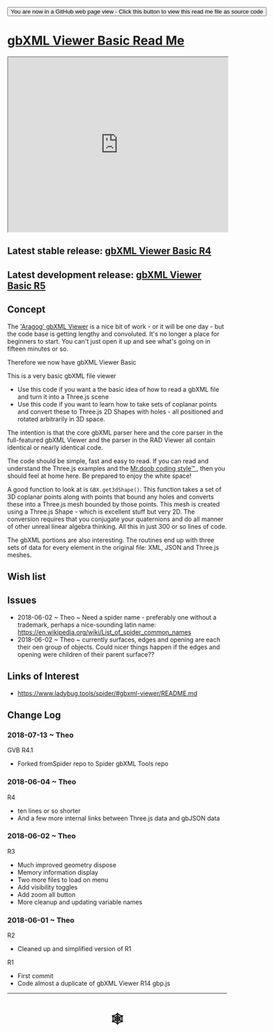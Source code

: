 <span style=display:none; >[You are now in a GitHub source code view - click this link to view Read Me file as a web page](https://www.ladybug.tools/spider-gbxml-tools/index.html#gbxml-viewer-basic/README.md "View file as a web page." ) </span>

<div><input type=button class = "btn btn-primary" onclick="window.location.href='https://github.com/ladybug-tools/spider-gbxml-tools/blob/master/gbxml-viewer-basic/README.md'";
value='You are now in a GitHub web page view - Click this button to view this read me file as source code' ></div>

# [gbXML Viewer Basic Read Me]( #gbxml-viewer-basic/README.md )


<iframe class=iframeReadMe src=https://www.ladybug.tools/spider-gbxml-tools/gbxml-viewer-basic/r4/gbxml-viewer-basic.html width=100% height=400px >Iframes are not displayed on github.com</iframe>


## Latest stable release: [gbXML Viewer Basic R4]( https://www.ladybug.tools/spider-gbxml-tools/gbxml-viewer-basic/index.html )

## Latest development release: [gbXML Viewer Basic R5]( https://rawgit.com/ladybug-tools/spider-gbxml-tools/develop/gbxml-viewer-basic/r5/gbxml-viewer-basic.html )

## Concept

The ['Aragog' gbXML Viewer]( https://www.ladybug.tools/spider/gbxml-viewer/ ) is a nice bit of work - or it will be one day - but the code base is getting lengthy and convoluted. It's no longer a place for beginners to start. You can't just open it up and see what's going on in fifteen minutes or so.

Therefore we now have gbXML Viewer Basic

This is a very basic gbXML file viewer
* Use this code if you want a the basic idea of how to read a gbXML file and turn it into a Three.js scene
* Use this code if you want to learn how to take sets of coplanar points and convert these to Three.js 2D Shapes with holes - all positioned and rotated arbitrarily in 3D space.

The intention is that the core gbXML parser here and the core parser in the full-featured gbXML Viewer and the parser in the RAD Viewer all contain identical or nearly identical code.

The code should be simple, fast and easy to read. If you can read and understand the Three.js examples and the [Mr.doob coding style&trade; ]( https://github.com/mrdoob/three.js/wiki/Mr.doob's-Code-Style%E2%84%A2 ), then you should feel at home here. Be prepared to enjoy the white space!

A good function to look at is ```GBX.get3dShape()```. This function takes a set of 3D coplanar points along with points that bound any holes and converts these into a Three.js mesh bounded by those points. This mesh is created using a Three.js Shape - which is excellent stuff but very 2D. The conversion requires that you conjugate your quaternions and do all manner of other unreal linear algebra thinking. All this in just 300 or so lines of code.

The gbXML portions are also interesting. The routines end up with three sets of data for every element in the original file: XML, JSON and Three.js meshes.


## Wish list



## Issues

* 2018-06-02 ~ Theo ~ Need a spider name - preferably one without a trademark, perhaps a nice-sounding latin name: https://en.wikipedia.org/wiki/List_of_spider_common_names
* 2018-06-02 ~ Theo ~ currently surfaces, edges and opening are each their oen group of objects. Could nicer things happen if the edges and opening were children of their parent surface??


## Links of Interest

* https://www.ladybug.tools/spider/#gbxml-viewer/README.md



## Change Log

### 2018-07-13 ~ Theo

GVB R4.1
* Forked fromSpider repo to Spider gbXML Tools repo

### 2018-06-04 ~ Theo

R4
* ten lines or so shorter
* And a few more internal links between Three.js data and gbJSON data


### 2018-06-02 ~ Theo

R3
* Much improved geometry dispose
* Memory information display
* Two more files to load on menu
* Add visibility toggles
* Add zoom all button
* More cleanup and updating variable names


### 2018-06-01 ~ Theo

R2
* Cleaned up and simplified version of R1

R1
* First commit
* Code almost a duplicate of gbXML Viewer R14 gbp.js

***

# <center title="hello!" ><a href=javascript:window.scrollTo(0,0); style=text-decoration:none; > &#x1f578; </a></center>



